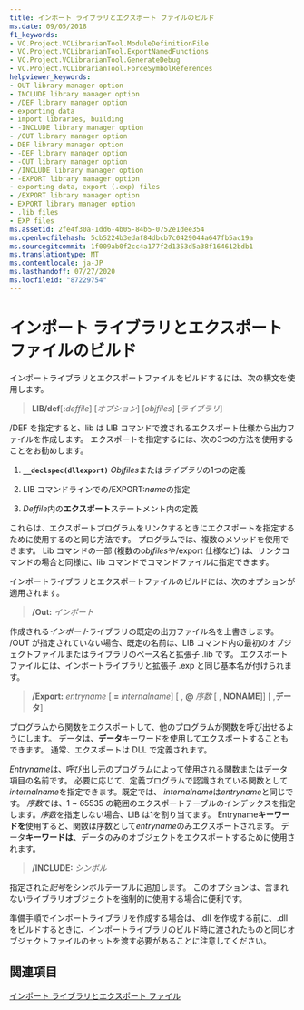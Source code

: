 ```yaml
---
title: インポート ライブラリとエクスポート ファイルのビルド
ms.date: 09/05/2018
f1_keywords:
- VC.Project.VCLibrarianTool.ModuleDefinitionFile
- VC.Project.VCLibrarianTool.ExportNamedFunctions
- VC.Project.VCLibrarianTool.GenerateDebug
- VC.Project.VCLibrarianTool.ForceSymbolReferences
helpviewer_keywords:
- OUT library manager option
- INCLUDE library manager option
- /DEF library manager option
- exporting data
- import libraries, building
- -INCLUDE library manager option
- /OUT library manager option
- DEF library manager option
- -DEF library manager option
- -OUT library manager option
- /INCLUDE library manager option
- -EXPORT library manager option
- exporting data, export (.exp) files
- /EXPORT library manager option
- EXPORT library manager option
- .lib files
- EXP files
ms.assetid: 2fe4f30a-1dd6-4b05-84b5-0752e1dee354
ms.openlocfilehash: 5cb5224b3edaf84dbcb7c0429044a647fb5ac19a
ms.sourcegitcommit: 1f009ab0f2cc4a177f2d1353d5a38f164612bdb1
ms.translationtype: MT
ms.contentlocale: ja-JP
ms.lasthandoff: 07/27/2020
ms.locfileid: "87229754"
---
```

# <a name="building-an-import-library-and-export-file"></a>インポート ライブラリとエクスポート ファイルのビルド

インポートライブラリとエクスポートファイルをビルドするには、次の構文を使用します。

> **LIB/def**[**:**<em>deffile</em>] [*オプション*] [*objfiles*] [*ライブラリ*]

/DEF を指定すると、lib は LIB コマンドで渡されるエクスポート仕様から出力ファイルを作成します。 エクスポートを指定するには、次の3つの方法を使用することをお勧めします。

1. **`__declspec(dllexport)`** *Objfiles*または*ライブラリ*の1つの定義

1. LIB コマンドラインでの/EXPORT:*name*の指定

1. *Deffile*内の**エクスポート**ステートメント内の定義

これらは、エクスポートプログラムをリンクするときにエクスポートを指定するために使用するのと同じ方法です。 プログラムでは、複数のメソッドを使用できます。 Lib コマンドの一部 (複数の*objfiles*や/export 仕様など) は、リンクコマンドの場合と同様に、lib コマンドでコマンドファイルに指定できます。

インポートライブラリとエクスポートファイルのビルドには、次のオプションが適用されます。

> **/Out:** *インポート*

作成される*インポート*ライブラリの既定の出力ファイル名を上書きします。 /OUT が指定されていない場合、既定の名前は、LIB コマンド内の最初のオブジェクトファイルまたはライブラリのベース名と拡張子 .lib です。 エクスポートファイルには、インポートライブラリと拡張子 .exp と同じ基本名が付けられます。

> **/Export:** *entryname* \[ **=** *internalname*] \[ , **\@** <em>序数</em> \[ , **NONAME**]] \[ ,**データ**]

プログラムから関数をエクスポートして、他のプログラムが関数を呼び出せるようにします。 データは、**データ**キーワードを使用してエクスポートすることもできます。 通常、エクスポートは DLL で定義されます。

*Entryname*は、呼び出し元のプログラムによって使用される関数またはデータ項目の名前です。 必要に応じて、定義プログラムで認識されている関数として*internalname*を指定できます。既定では、 *internalname*は*entryname*と同じです。 *序数*では、1 ~ 65535 の範囲のエクスポートテーブルのインデックスを指定します。*序数*を指定しない場合、LIB は1を割り当てます。 Entryname**キーワードを**使用すると、関数は序数として*entryname*のみエクスポートされます。 データ**キーワードは**、データのみのオブジェクトをエクスポートするために使用されます。

> **/INCLUDE:** *シンボル*

指定された*記号*をシンボルテーブルに追加します。 このオプションは、含まれないライブラリオブジェクトを強制的に使用する場合に便利です。

準備手順でインポートライブラリを作成する場合は、.dll を作成する前に、.dll をビルドするときに、インポートライブラリのビルド時に渡されたものと同じオブジェクトファイルのセットを渡す必要があることに注意してください。

## <a name="see-also"></a>関連項目

[インポート ライブラリとエクスポート ファイル](working-with-import-libraries-and-export-files.md)
